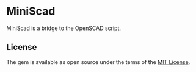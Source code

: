 # MiniScad
MiniScad is a bridge to the OpenSCAD script.

## License

The gem is available as open source under the terms of the [MIT License](http://opensource.org/licenses/MIT).

